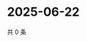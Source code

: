 # 2025-06-22

共 0 条

<!-- BEGIN ZHIHUQUESTIONS -->
<!-- 最后更新时间 Sun Jun 22 2025 01:09:04 GMT+0800 (China Standard Time) -->

<!-- END ZHIHUQUESTIONS -->
